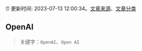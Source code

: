 :alarm_clock: 更新时间: 2023-07-13 12:00:34。[文章来源](/README.md)、[文章分类](/TAGS.md)

## OpenAI


> 关键字：`OpenAI`、`Open AI`



